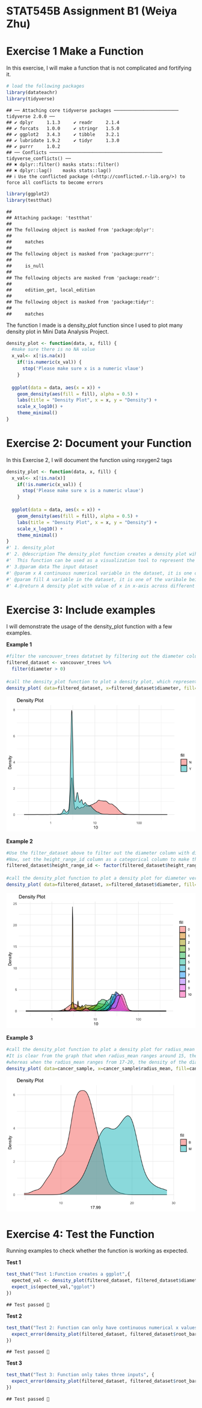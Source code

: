 STAT545B Assignment B1 (Weiya Zhu)
================

# Exercise 1 Make a Function

In this exercise, I will make a function that is not complicated and
fortifying it.

``` r
# load the following packages
library(datateachr)
library(tidyverse)
```

    ## ── Attaching core tidyverse packages ──────────────────────── tidyverse 2.0.0 ──
    ## ✔ dplyr     1.1.3     ✔ readr     2.1.4
    ## ✔ forcats   1.0.0     ✔ stringr   1.5.0
    ## ✔ ggplot2   3.4.3     ✔ tibble    3.2.1
    ## ✔ lubridate 1.9.2     ✔ tidyr     1.3.0
    ## ✔ purrr     1.0.2     
    ## ── Conflicts ────────────────────────────────────────── tidyverse_conflicts() ──
    ## ✖ dplyr::filter() masks stats::filter()
    ## ✖ dplyr::lag()    masks stats::lag()
    ## ℹ Use the conflicted package (<http://conflicted.r-lib.org/>) to force all conflicts to become errors

``` r
library(ggplot2)
library(testthat)
```

    ## 
    ## Attaching package: 'testthat'
    ## 
    ## The following object is masked from 'package:dplyr':
    ## 
    ##     matches
    ## 
    ## The following object is masked from 'package:purrr':
    ## 
    ##     is_null
    ## 
    ## The following objects are masked from 'package:readr':
    ## 
    ##     edition_get, local_edition
    ## 
    ## The following object is masked from 'package:tidyr':
    ## 
    ##     matches

The function I made is a density_plot function since I used to plot many
density plot in Mini Data Analysis Project.

``` r
density_plot <- function(data, x, fill) {
  #make sure there is no NA value
  x_val<- x[!is.na(x)]
    if(!is.numeric(x_val)) {
      stop('Please make sure x is a numeric vlaue')
    }

  ggplot(data = data, aes(x = x)) +
    geom_density(aes(fill = fill), alpha = 0.5) +
    labs(title = "Density Plot", x = x, y = "Density") +
    scale_x_log10() +
    theme_minimal()
}
```

# Exercise 2: Document your Function

In this Exercise 2, I will document the function using roxygen2 tags

``` r
density_plot <- function(data, x, fill) {
  x_val<- x[!is.na(x)]
    if(!is.numeric(x_val)) {
      stop('Please make sure x is a numeric vlaue')
    }

  ggplot(data = data, aes(x = x)) +
    geom_density(aes(fill = fill), alpha = 0.5) +
    labs(title = "Density Plot", x = x, y = "Density") +
    scale_x_log10() +
    theme_minimal()
}
#' 1. density_plot
#' 2. @description The density_plot function creates a density plot wiht alpha=0.5 based on the given inputs, dataset, x, and fill values, using ggplot2.
#'  This function can be used as a visualization tool to represent the distribution of a continuous numeric variable (x) across multiple fills.
#' 3.@param data The input dataset
#' @param x A continuous numerical variable in the dataset, it is one of the varibale being investigated
#' @param fill A variable in the dataset, it is one of the varibale being investigated
#' 4.@return A density plot with value of x in x-axis across different fills and denisity as the y-axis
```

# Exercise 3: Include examples

I will demonstrate the usage of the density_plot function with a few
examples.

**Example 1**

``` r
#filter the vancouver_trees datatset by filtering out the diameter column with diameter>0 to avoid the warning message
filtered_dataset <- vancouver_trees %>%
  filter(diameter > 0)

#call the density_plot function to plot a density plot, which represents the distribution of the tree diameter across different root_barrier. 
density_plot( data=filtered_dataset, x=filtered_dataset$diameter, fill=filtered_dataset$root_barrier)
```

![](AssignmentB1_Weiya_files/figure-gfm/unnamed-chunk-4-1.png)<!-- -->

**Example 2**

``` r
#Use the filter_dataset above to filter out the diameter column with diameter>0
#Now, set the height_range_id column as a categorical column to make the graph more useful
filtered_dataset$height_range_id <- factor(filtered_dataset$height_range_id)

#call the density_plot function to plot a density plot for diameter versus height_range_id, where the different height_range_id are shown as fills
density_plot( data=filtered_dataset, x=filtered_dataset$diameter, fill=filtered_dataset$height_range_id)
```

![](AssignmentB1_Weiya_files/figure-gfm/unnamed-chunk-5-1.png)<!-- -->

**Example 3**

``` r
#call the density_plot function to plot a density plot for radius_mean versus the results of diagnosis. 
#It is clear from the graph that when radius_mean ranges around 15, the density of the diagnosis B is extremely high,
#whereas when the radius_mean ranges from 17-20, the density of the diagnosis M is very high.
density_plot( data=cancer_sample, x=cancer_sample$radius_mean, fill=cancer_sample$diagnosis)
```

![](AssignmentB1_Weiya_files/figure-gfm/unnamed-chunk-6-1.png)<!-- -->

# Exercise 4: Test the Function

Running examples to check whether the function is working as expected.

**Test 1**

``` r
test_that("Test 1:Function creates a ggplot",{
  epected_val <- density_plot(filtered_dataset, filtered_dataset$diameter, filtered_dataset$root_barrier)
  expect_is(epected_val,"ggplot")
})
```

    ## Test passed 🥳

**Test 2**

``` r
test_that("Test 2: Function can only have continuous numerical x values", {
  expect_error(density_plot(filtered_dataset, filtered_dataset$root_barrier, filtered_dataset$diameter))
})
```

    ## Test passed 🥇

**Test 3**

``` r
test_that("Test 3: Function only takes three inputs", {
  expect_error(density_plot(filtered_dataset, filtered_dataset$root_barrier, filtered_dataset$diameter, filtered_dataset$height_range_id))
})
```

    ## Test passed 🥳
